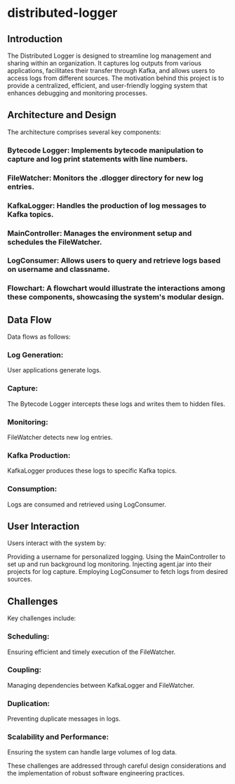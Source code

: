 # distributed-logger
## Introduction
The Distributed Logger is designed to streamline log management and sharing within an organization. It captures log outputs from various applications, facilitates their transfer through Kafka, and allows users to access logs from different sources. The motivation behind this project is to provide a centralized, efficient, and user-friendly logging system that enhances debugging and monitoring processes.

## Architecture and Design
The architecture comprises several key components:

### Bytecode Logger: Implements bytecode manipulation to capture and log print statements with line numbers.
### FileWatcher: Monitors the .dlogger directory for new log entries.
### KafkaLogger: Handles the production of log messages to Kafka topics.
### MainController: Manages the environment setup and schedules the FileWatcher.
### LogConsumer: Allows users to query and retrieve logs based on username and classname.
### Flowchart: A flowchart would illustrate the interactions among these components, showcasing the system's modular design.

## Data Flow
Data flows as follows:

### Log Generation: 
User applications generate logs.
### Capture:
 The Bytecode Logger intercepts these logs and writes them to hidden files.
### Monitoring:
 FileWatcher detects new log entries.
### Kafka Production:
 KafkaLogger produces these logs to specific Kafka topics.
### Consumption:
 Logs are consumed and retrieved using LogConsumer.

## User Interaction
Users interact with the system by:

 Providing a username for personalized logging.
 Using the MainController to set up and run background log monitoring.
 Injecting agent.jar into their projects for log capture.
 Employing LogConsumer to fetch logs from desired sources.

## Challenges
Key challenges include:

### Scheduling: 
Ensuring efficient and timely execution of the FileWatcher.
### Coupling: 
Managing dependencies between KafkaLogger and FileWatcher.
### Duplication: 
Preventing duplicate messages in logs.
### Scalability and Performance: 
Ensuring the system can handle large volumes of log data.

 These challenges are addressed through careful design considerations and the implementation of robust software engineering practices.